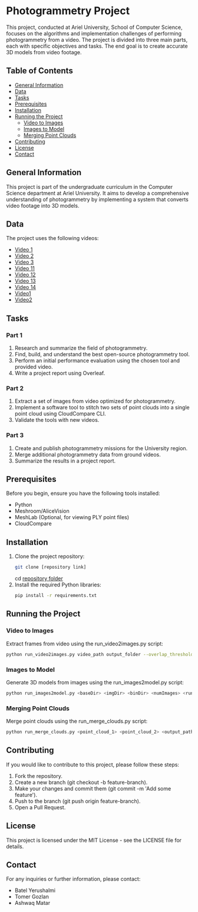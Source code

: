# Photogrammetry Project

This project, conducted at Ariel University, School of Computer Science, focuses on the algorithms and implementation challenges of performing photogrammetry from a video. The project is divided into three main parts, each with specific objectives and tasks. The end goal is to create accurate 3D models from video footage.

## Table of Contents
- [General Information](#general-information)
- [Data](#data)
- [Tasks](#tasks)
- [Prerequisites](#prerequisites)
- [Installation](#installation)
- [Running the Project](#running-the-project)
  - [Video to Images](#video-to-images)
  - [Images to Model](#images-to-model)
  - [Merging Point Clouds](#merging-point-clouds)
- [Contributing](#contributing)
- [License](#license)
- [Contact](#contact)

## General Information
This project is part of the undergraduate curriculum in the Computer Science department at Ariel University. It aims to develop a comprehensive understanding of photogrammetry by implementing a system that converts video footage into 3D models.

## Data
The project uses the following videos:
- [Video 1](https://youtu.be/DszOxc3r-WM)
- [Video 2](https://www.youtube.com/watch?v=Q-O_Y_3ypn4)
- [Video 3](https://youtu.be/LXzSFUHa5mM)
- [Video 11](https://youtu.be/J7p7T-5Gd7w)
- [Video 12](https://youtu.be/ZAWOOhHnfSU)
- [Video 13](https://youtu.be/qbd-1EMVmr0)
- [Video 14](https://youtu.be/Cn0nHiUIRhs)
- [Video1](https://youtu.be/4djIhBzJtvk)
- [Video2](https://youtu.be/ftd4qKVyo6Q)
## Tasks
### Part 1
1. Research and summarize the field of photogrammetry.
2. Find, build, and understand the best open-source photogrammetry tool.
3. Perform an initial performance evaluation using the chosen tool and provided video.
4. Write a project report using Overleaf.

### Part 2
1. Extract a set of images from video optimized for photogrammetry.
2. Implement a software tool to stitch two sets of point clouds into a single point cloud using CloudCompare CLI.
3. Validate the tools with new videos.

### Part 3
1. Create and publish photogrammetry missions for the University region.
2. Merge additional photogrammetry data from ground videos.
3. Summarize the results in a project report.

## Prerequisites
Before you begin, ensure you have the following tools installed:
- Python
- Meshroom/AliceVision
- MeshLab (Optional, for viewing PLY point files)
- CloudCompare

## Installation
1. Clone the project repository:
   ```bash
   git clone [repository link]
   ```
   cd [repository folder](https://github.com/tomergozlan/Photogrammetry.git)
2. Install the required Python libraries:
   ```bash
   pip install -r requirements.txt
   ```

## Running the Project
### Video to Images
Extract frames from video using the run_video2images.py script:
```bash
python run_video2images.py video_path output_folder --overlap_threshold 0.2 --height_threshold 50
 ```
### Images to Model
Generate 3D models from images using the run_images2model.py script:
```bash
python run_images2model.py <baseDir> <imgDir> <binDir> <numImages> <runStep>
 ```
### Merging Point Clouds
Merge point clouds using the run_merge_clouds.py script:
```bash
python run_merge_clouds.py <point_cloud_1> <point_cloud_2> <output_path> [--color_pc1 <R,G,B>] [--color_pc2 <R,G,B>]
 ```
## Contributing
If you would like to contribute to this project, please follow these steps:

1. Fork the repository.
2. Create a new branch (git checkout -b feature-branch).
3. Make your changes and commit them (git commit -m 'Add some feature').
4. Push to the branch (git push origin feature-branch).
5. Open a Pull Request.

## License
This project is licensed under the MIT License - see the LICENSE file for details.

## Contact
For any inquiries or further information, please contact:
* Batel Yerushalmi
* Tomer Gozlan
* Ashwaq Matar